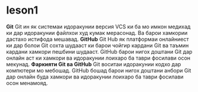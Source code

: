 # leson1

   **Git**
Git ин як системаи идоракунии версия VCS ки ба мо имкон медихад ки дар идоракунии файлхои худ кумак мерасонад. Ва барои хамкории дастахо истифода мешавад.
   **GitHub**
Git Hub як платформаи онлайниест ки дар болои Git сохта шудааст ки барои чойгир кардани Git ва таъмин кардани хамкори пешбини шудааст.
GitHub барои нигох доштани Git дар онлайн аст ки хамкори ва идоракунии лоихаро ба таври фосилави осон мекунад.
  **Фаркияти Git ва GitHub**
Git воситаи идоракунии кодхо дар компютери мо мебошад. GitHub бошад барои нигох доштани анбори Git дар онлайн буда хамкори ва идоракунии лоихаро ба таври фосилави осон менамояд.